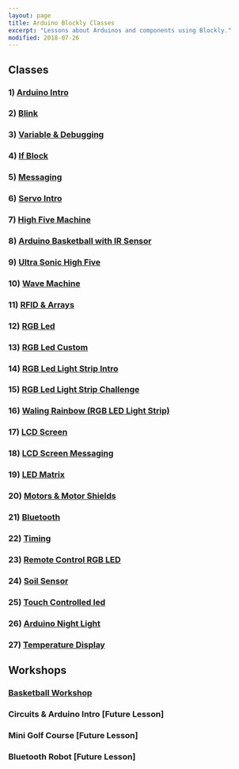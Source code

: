 ```yaml
---
layout: page
title: Arduino Blockly Classes
excerpt: "Lessons about Arduinos and components using Blockly."
modified: 2018-07-26
---
```


##  Classes

### 1) [Arduino Intro](/arduino-blockly/arduino-intro)

### 2) [Blink](/arduino-blockly/blink)

### 3) [Variable & Debugging](/arduino-blockly/variables-debug)

### 4) [If Block](/arduino-blockly/if-blocks)

### 5) [Messaging](/arduino-blockly/messaging)

### 6) [Servo Intro](/arduino-blockly/servos-intro)

### 7) [High Five Machine](/arduino-blockly/highfive)

### 8) [Arduino Basketball with IR Sensor](/arduino-blockly/ir-motion-sensor-basketball)

### 9) [Ultra Sonic High Five](/arduino-blockly/ultra-sonic-sensor)

### 10) [Wave Machine](/arduino-blockly/wave)

### 11) [RFID & Arrays](/arduino-blockly/rfid-arrays)

### 12) [RGB Led](/arduino-blockly/rgb-led)

### 13) [RGB Led Custom](/arduino-blockly/rgb-led-control)

### 14) [RGB Led Light Strip Intro](/arduino-blockly/rgb-led-strip)

### 15) [RGB Led Light Strip Challenge](/arduino-blockly/rgb-light-strip-snake) 

### 16) [Waling Rainbow (RGB LED Light Strip)](/arduino-blockly/rgb-led-strip-walking-rainbow) 

### 17) [LCD Screen](/arduino-blockly/lcd-screen-with-loops) 

### 18) [LCD Screen Messaging](/arduino-blockly/lcd-serial-monitor)

### 19) [LED Matrix](/arduino-blockly/led-matrix) 

### 20) [Motors & Motor Shields](/arduino-blockly/motor-sheilds)

### 21) [Bluetooth](/arduino-blockly/bluetooth)

### 22) [Timing](/arduino-blockly/timing)

### 23) [Remote Control RGB LED](/arduino-blockly/ir-remote)

### 24) [Soil Sensor](/arduino-blockly/soil-sensor)

### 25) [Touch Controlled led](/arduino-blockly/touch-activated-rainbow)

### 26) [Arduino Night Light](/arduino-blockly/night-light) 

### 27) [Temperature Display](/arduino-blockly/temp-sensor)

## Workshops

### [Basketball Workshop](/workshops/arduino-blockly/basketball/basketball.md)

### Circuits & Arduino Intro [Future Lesson]

### Mini Golf Course [Future Lesson]

### Bluetooth Robot [Future Lesson]




